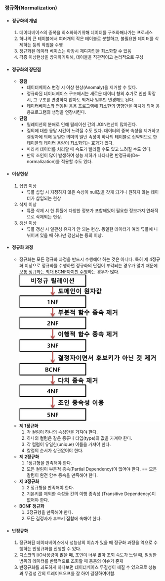 ### 정규화(Normalization)

- #### 정규화의 개념
    1. 데이터베이스의 중복을 최소화하기위해 데이터를 구조화해나가는 프로세스
    2. 하나의 큰 테이블에서 여러개의 작은 테이블로 분할하고, 불필요한 데이터를 삭제하는 등의 작업을 수행
    3. 정규화된 데이터 베이스는 확장시 재디자인을 최소화할 수 있음
    4. 각종 이상현상을 방지하기위해, 테이블을 직관적이고 논리적으로 구성
  
- #### 정규화의 장단점
    - **장점**
      - 데이터베이스 변경 시 이상 현상(Anomaly)을 제거할 수 있다.
      - 정규화된 데이터베이스 구조에서는 새로운 데이터 형의 추가로 인한 확장 시, 그 구조를 변경하지 않아도 되거나 일부만 변경해도 된다.
      - 데이터베이스와 연동된 응용 프로그램에 최소한의 영향만을 미치게 되어 응용프로그램의 생명을 연장시킨다.
    - **단점**
      - 릴레이션의 분해로 인해 릴레이션 간의 JOIN연산이 많아진다.
      - 질의에 대한 응답 시간이 느려질 수도 있다. 데이터의 중복 속성을 제거하고 결정자에 의해 동일한 의미의 일반 속성이 하나의 테이블로 집약되므로 한 테이블의 데이터 용량이 최소화되는 효과가 있다.
      - 따라서 데이터를 처리할 때 속도가 빨라질 수도 있고 느려질 수도 있다.
      - 만약 조인이 많이 발생하여 성능 저하가 나타나면 반정규화(De-normalization)를 적용할 수도 있다.


- #### 이상현상
    1. 삽입 이상
        - 튜플 삽입 시 지정하지 않은 속성이 null값을 갖게 되거나 원하지 않는 데이터가 삽입되는 현상
    2. 삭제 이상
        - 튜플 삭제 시 한 튜플에 다양한 정보가 포함돼있어 필요한 정보까지 연쇄적으로 삭제되는 현상.
    3. 갱신 이상
        - 튜플 갱신 시 일관성 유지가 안 되는 현상. 동일한 데이터가 여러 튜플에 나뉘어져 있을 때 하나만 갱신되는 등의 이상.
- #### 정규화 과정
  - 정규화는 모든 정규화 과정을 반드시 수행해야 하는 것은 아니다. 특히 제 4정규화 이상으로 정규화를 수행하면 정규화의 단점이 부각되는 경우가 많기 때문에 보통 정규화는 최대 BCNF까지만 수행하는 경우가 많다.
  ![img.png](../assets/normalization.png)  
  - **제 1정규화**
    1. 각 컬럼이 하나의 속성만을 가져야 한다.
    2. 하나의 컬럼은 같은 종류나 타입(type)의 값을 가져야 한다.
    3. 각 컬럼이 유일한(unique) 이름을 가져야 한다.
    4. 칼럼의 순서가 상관없어야 한다.
  - **제 2정규화**
    1. 1정규형을 만족해야 한다.
    2. 모든 컬럼이 부분적 종속(Partial Dependency)이 없어야 한다. == 모든 칼럼이 완전 함수 종속을 만족해야 한다.
  - **제 3정규화**
    1. 2 정규형을 만족해야 한다.
    2. 기본키를 제외한 속성들 간의 이행 종속성 (Transitive Dependency)이 없어야 한다.
  - **BCNF 정규화**
    1. 3정규형을 만족해야 한다.
    2. 모든 결정자가 후보키 집합에 속해야 한다.

    
- #### 반정규화
    1. 정규화된 데이터베이스에서 성능상의 이슈가 있을 때 정규화 과정을 역으로 수행하는 반정규화를 진행할 수 있다.
    2. 디스크의 I/O사용량이 많을 때, 조인이 너무 많아 조회 속도가 느릴 때, 일정한 범위의 데이터를 반복적으로 조회할 때 등등의 이슈가 존재
    3. 반정규화를 과도하게 하다보면 데이터베이스 무결성이 깨질 수 있으므로 성능과 무결성 간의 트레이드오프를 잘 하여 결정하여야함.
